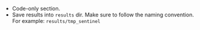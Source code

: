 * Code-only section.
* Save results into `results` dir. Make sure to follow the naming convention. For example: `results/tmp_sentinel`
